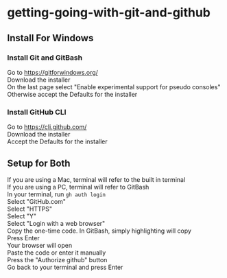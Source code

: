 # getting-going-with-git-and-github

## Install For Windows

### Install Git and GitBash
Go to https://gitforwindows.org/  
Download the installer  
On the last page select "Enable experimental support for pseudo consoles"  
Otherwise accept the Defaults for the installer  

### Install GitHub CLI
Go to https://cli.github.com/  
Download the installer  
Accept the Defaults for the installer  


## Setup for Both
If you are using a Mac, terminal will refer to the built in terminal  
If you are using a PC, terminal will refer to GitBash  
In your terminal, run `gh auth login`  
Select "GitHub.com"  
Select "HTTPS"  
Select "Y"  
Select "Login with a web browser"  
Copy the one-time code. In GitBash, simply highlighting will copy  
Press Enter  
Your browser will open  
Paste the code or enter it manually  
Press the "Authorize github" button  
Go back to your terminal and press Enter  

